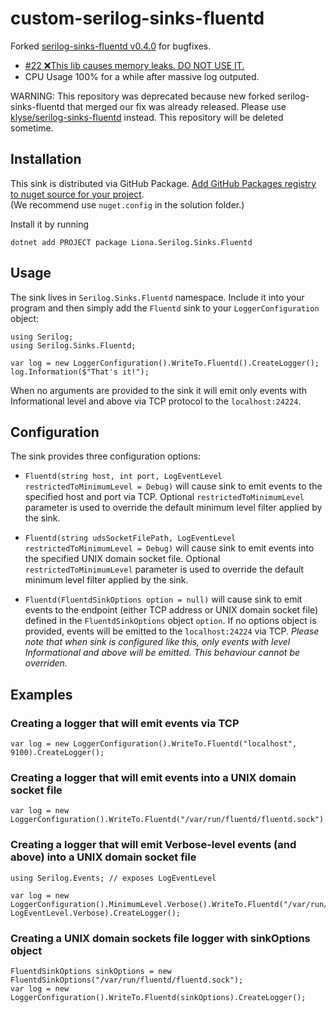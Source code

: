 # custom-serilog-sinks-fluentd
Forked [serilog-sinks-fluentd v0.4.0](https://github.com/borisermakof/serilog-sinks-fluentd) for bugfixes.

* [#22 ❌This lib causes memory leaks. DO NOT USE IT.](https://github.com/borisermakof/serilog-sinks-fluentd/issues/22)
* CPU Usage 100% for a while after massive log outputed.

WARNING: This repository was deprecated because new forked serilog-sinks-fluentd that merged our fix was already released.
Please use [klyse/serilog-sinks-fluentd](https://github.com/klyse/serilog-sinks-fluentd) instead.
This repository will be deleted sometime.

## Installation
This sink is distributed via GitHub Package.
[Add GitHub Packages registry to nuget source for your project](https://docs.github.com/en/packages/working-with-a-github-packages-registry/working-with-the-nuget-registry#installing-a-package).  
(We recommend use `nuget.config` in the solution folder.)

Install it by running
```
dotnet add PROJECT package Liona.Serilog.Sinks.Fluentd
``` 

## Usage
The sink lives in `Serilog.Sinks.Fluentd` namespace. Include it into your program and then simply add the `Fluentd` sink to your `LoggerConfiguration` object:
```
using Serilog;
using Serilog.Sinks.Fluentd;

var log = new LoggerConfiguration().WriteTo.Fluentd().CreateLogger();
log.Information($"That's it!");
```
When no arguments are provided to the sink it will emit only events with  Informational level and above via TCP protocol to the `localhost:24224`.


## Configuration
The sink provides three configuration options:

* `Fluentd(string host, int port, LogEventLevel restrictedToMinimumLevel = Debug)` will cause sink to emit events to the specified host and port via TCP. Optional `restrictedToMinimumLevel` parameter is used to override the default minimum level filter applied by the sink.

* `Fluentd(string udsSocketFilePath, LogEventLevel restrictedToMinimumLevel = Debug)` will cause sink to emit events into the specified UNIX domain socket file. Optional `restrictedToMinimumLevel` parameter is used to override the default minimum level filter applied by the sink.

* `Fluentd(FluentdSinkOptions option = null)` will cause sink to emit events to the endpoint (either TCP address or UNIX domain socket file) defined in the `FluentdSinkOptions` object `option`. If no options object is provided, events will be emitted to the `localhost:24224` via TCP. *Please note that when sink is configured like this, only events with level Informational and above will be emitted. This behaviour cannot be overriden.*

## Examples
### Creating a logger that will emit events via TCP
```
var log = new LoggerConfiguration().WriteTo.Fluentd("localhost", 9100).CreateLogger();
```

### Creating a logger that will emit events into a UNIX domain socket file
```
var log = new LoggerConfiguration().WriteTo.Fluentd("/var/run/fluentd/fluentd.sock").CreateLogger();
```

### Creating a logger that will emit Verbose-level events (and above) into a UNIX domain socket file
```
using Serilog.Events; // exposes LogEventLevel

var log = new LoggerConfiguration().MinimumLevel.Verbose().WriteTo.Fluentd("/var/run/fluentd/fluentd.sock", LogEventLevel.Verbose).CreateLogger();
```

### Creating a UNIX domain sockets file logger with sinkOptions object
```
FluentdSinkOptions sinkOptions = new FluentdSinkOptions("/var/run/fluentd/fluentd.sock");
var log = new LoggerConfiguration().WriteTo.Fluentd(sinkOptions).CreateLogger();
```